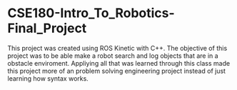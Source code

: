 # CSE180-Intro_To_Robotics-Final_Project

This project was created using ROS Kinetic with C++. The objective of this project was to be able make a robot search and log objects that are in a obstacle enviroment. Appliying all that was learned through this class made this project more of an problem solving engineering project instead of just learning how syntax works.
